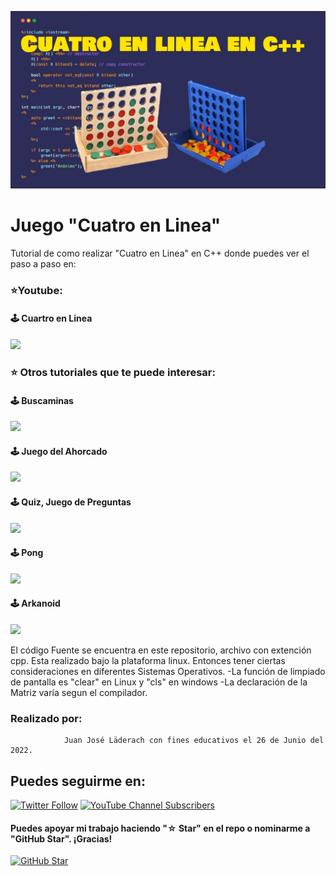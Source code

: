 ![This is me](https://github.com/DitecnoDigital/Tutorial-Juego-Cuatro-en-Linea/blob/main/PortadaCuatroenLinea.png)

# Juego "Cuatro en Linea"
Tutorial de como realizar "Cuatro en Linea" en C++ donde puedes ver el paso a paso en:

### ⭐️Youtube:

#### 🕹 Cuartro en Linea
[![](https://img.shields.io/badge/YouTube-CuatroEnLinea-red)](https://www.youtube.com/watch?v=T3M5dw_uvjs)

 
### ⭐️ Otros tutoriales que te puede interesar:

#### 🕹 Buscaminas
[![](https://img.shields.io/badge/YouTube-Buscaminas-red)](https://www.youtube.com/watch?v=_NPT708qXpM&t=1187s)

#### 🕹 Juego del Ahorcado
[![](https://img.shields.io/badge/YouTube-Ahorcado-red)](https://www.youtube.com/watch?v=smFGH95Xe1s)
 
 
#### 🕹 Quiz, Juego de Preguntas
[![](https://img.shields.io/badge/YouTube-Quiz-red)](https://www.youtube.com/watch?v=EXs_MCt5G64)
 
#### 🕹 Pong
[![](https://img.shields.io/badge/YouTube-Pong-red)](https://www.youtube.com/watch?v=HvYVP6MLuR0)
 
 
#### 🕹 Arkanoid
[![](https://img.shields.io/badge/YouTube-Arkanoid-red)](https://www.youtube.com/watch?v=Q-J5JZHkghg&t=1389s)


El código Fuente se encuentra en este repositorio, archivo con extención cpp.
Esta realizado bajo la plataforma linux. Entonces tener ciertas consideraciones en diferentes Sistemas Operativos. 
  -La función de limpiado de pantalla es "clear" en Linux y "cls" en windows
  -La declaración de la Matriz varía segun el compilador.

### Realizado por: 
                Juan José Läderach con fines educativos el 26 de Junio del 2022.

## Puedes seguirme en:

[![Twitter Follow](https://img.shields.io/twitter/follow/ditecnodigital?style=social)](https://twitter.com/DitecnoDigital)
 [![YouTube Channel Subscribers](https://img.shields.io/youtube/channel/subscribers/UCCdly91ChaaL8brV5sRfGnQ?style=social)](https://www.youtube.com/@ditecnodigital6965?sub_confirmation=1)

#### Puedes apoyar mi trabajo haciendo "☆ Star" en el repo o nominarme a "GitHub Star". ¡Gracias!

[![GitHub Star](https://img.shields.io/badge/GitHub-Nominar_a_star-yellow?style=for-the-badge&logo=github&logoColor=white&labelColor=101010)](https://stars.github.com/nominate/)
